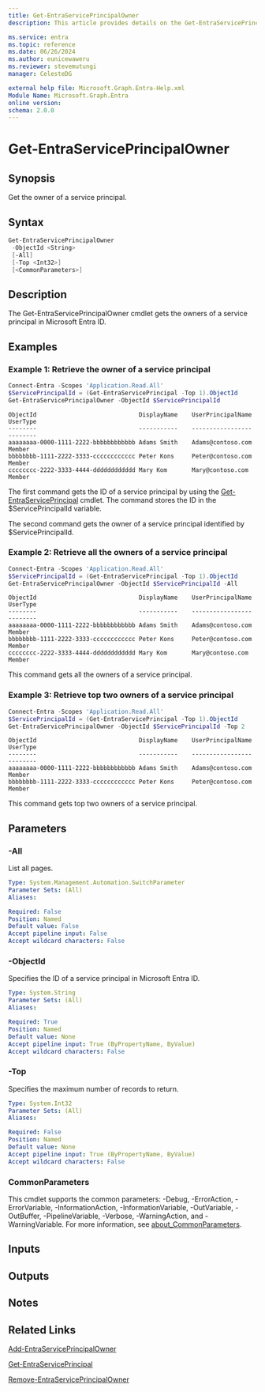 ```yaml
---
title: Get-EntraServicePrincipalOwner
description: This article provides details on the Get-EntraServicePrincipalOwner command.

ms.service: entra
ms.topic: reference
ms.date: 06/26/2024
ms.author: eunicewaweru
ms.reviewer: stevemutungi
manager: CelesteDG

external help file: Microsoft.Graph.Entra-Help.xml
Module Name: Microsoft.Graph.Entra
online version:
schema: 2.0.0
---
```


# Get-EntraServicePrincipalOwner

## Synopsis

Get the owner of a service principal.

## Syntax

```powershell
Get-EntraServicePrincipalOwner 
 -ObjectId <String> 
 [-All] 
 [-Top <Int32>] 
 [<CommonParameters>]
```

## Description

The Get-EntraServicePrincipalOwner cmdlet gets the owners of a service principal in Microsoft Entra ID.

## Examples

### Example 1: Retrieve the owner of a service principal

```powershell
Connect-Entra -Scopes 'Application.Read.All'
$ServicePrincipalId = (Get-EntraServicePrincipal -Top 1).ObjectId
Get-EntraServicePrincipalOwner -ObjectId $ServicePrincipalId
```

```output
ObjectId                             DisplayName    UserPrincipalName   UserType
--------                             -----------    -----------------   --------
aaaaaaaa-0000-1111-2222-bbbbbbbbbbbb Adams Smith    Adams@contoso.com   Member
bbbbbbbb-1111-2222-3333-cccccccccccc Peter Kons     Peter@contoso.com   Member
cccccccc-2222-3333-4444-dddddddddddd Mary Kom       Mary@contoso.com    Member
```

The first command gets the ID of a service principal by using the [Get-EntraServicePrincipal](./Get-EntraServicePrincipal.md) cmdlet. 
The command stores the ID in the $ServicePrincipalId variable.

The second command gets the owner of a service principal identified by $ServicePrincipalId.

### Example 2: Retrieve all the owners of a service principal

```powershell
Connect-Entra -Scopes 'Application.Read.All'
$ServicePrincipalId = (Get-EntraServicePrincipal -Top 1).ObjectId
Get-EntraServicePrincipalOwner -ObjectId $ServicePrincipalId -All
```

```output
ObjectId                             DisplayName    UserPrincipalName   UserType
--------                             -----------    -----------------   --------
aaaaaaaa-0000-1111-2222-bbbbbbbbbbbb Adams Smith    Adams@contoso.com   Member
bbbbbbbb-1111-2222-3333-cccccccccccc Peter Kons     Peter@contoso.com   Member
cccccccc-2222-3333-4444-dddddddddddd Mary Kom       Mary@contoso.com    Member
```

This command gets all the owners of a service principal.

### Example 3: Retrieve top two owners of a service principal

```powershell
Connect-Entra -Scopes 'Application.Read.All'
$ServicePrincipalId = (Get-EntraServicePrincipal -Top 1).ObjectId
Get-EntraServicePrincipalOwner -ObjectId $ServicePrincipalId -Top 2
```

```output
ObjectId                             DisplayName    UserPrincipalName   UserType
--------                             -----------    -----------------   --------
aaaaaaaa-0000-1111-2222-bbbbbbbbbbbb Adams Smith    Adams@contoso.com   Member
bbbbbbbb-1111-2222-3333-cccccccccccc Peter Kons     Peter@contoso.com   Member
```

This command gets top two owners of a service principal.

## Parameters
### -All

List all pages.

```yaml
Type: System.Management.Automation.SwitchParameter
Parameter Sets: (All)
Aliases:

Required: False
Position: Named
Default value: False
Accept pipeline input: False
Accept wildcard characters: False
```
### -ObjectId

Specifies the ID of a service principal in Microsoft Entra ID.

```yaml
Type: System.String
Parameter Sets: (All)
Aliases:

Required: True
Position: Named
Default value: None
Accept pipeline input: True (ByPropertyName, ByValue)
Accept wildcard characters: False
```

### -Top

Specifies the maximum number of records to return.

```yaml
Type: System.Int32
Parameter Sets: (All)
Aliases:

Required: False
Position: Named
Default value: None
Accept pipeline input: True (ByPropertyName, ByValue)
Accept wildcard characters: False
```

### CommonParameters

This cmdlet supports the common parameters: -Debug, -ErrorAction, -ErrorVariable, -InformationAction, -InformationVariable, -OutVariable, -OutBuffer, -PipelineVariable, -Verbose, -WarningAction, and -WarningVariable. For more information, see [about_CommonParameters](https://go.microsoft.com/fwlink/?LinkID=113216).

## Inputs

## Outputs

## Notes

## Related Links

[Add-EntraServicePrincipalOwner](Add-EntraServicePrincipalOwner.md)

[Get-EntraServicePrincipal](Get-EntraServicePrincipal.md)

[Remove-EntraServicePrincipalOwner](Remove-EntraServicePrincipalOwner.md)
